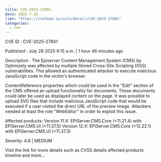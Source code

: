 ```yaml
--- 
title: CVE-2025-27801
date: 2025-7-28
lien: "https://cvefeed.io/vuln/detail/CVE-2025-27801"
categories:
  - cve
---
```


CVE ID : CVE-2025-27801

Published :  July 28
2025
9:15 a.m. | 1 hour
46 minutes ago

Description : The Episerver Content Management System (CMS) by Optimizely was affected by multiple Stored Cross-Site Scripting (XSS) vulnerabilities. This allowed an authenticated attacker to execute malicious JavaScript code in the victim's browser.



ContentReference properties
which could be used in the "Edit" section of the CMS
offered an upload functionality for documents. These documents could later be used as displayed content on the page. It was possible to upload SVG files that include malicious JavaScript code that would be executed if a user visited the direct URL of the preview image. Attackers needed at least the role "WebEditor" in order to exploit this issue.







Affected products: Version 11.X: EPiServer.CMS.Core (<11.21.4) with EPiServer.CMS.UI (<11.37.5)
Version 12.X: EPiServer.CMS.Core (<12.22.1) with EPiServer.CMS.UI (<11.37.3)

Severity: 4.8 | MEDIUM

Visit the link for more details
such as CVSS details
affected products
timeline
and more...
